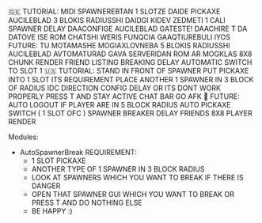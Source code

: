 🇬🇪 TUTORIAL:
MIDI SPAWNEREBTAN
1 SLOTZE DAIDE PICKAXE AUCILEBLAD
3 BLOKIS RADIUSSHI DAIDGI KIDEV ZEDMETI 1 CALI SPAWNER
DELAY DAACONFIGE AUCILEBLAD GATESTE!
DAACHIRE T DA DATOVE ISE ROM CHATSHI WERIS FUNQCIA GAAQTIUREBULI IYOS
FUTURE:
TU MOTAMASHE MOGIAXLOVNEBA 5 BLOKIS RADIUSSHI AUCILEBLAD AVTOMATURAD GAVA SERVERIDAN ROM AR MOGKLAS
8X8 CHUNK RENDER
FRIEND LISTING
BREAKING DELAY
AUTOMATIC SWITCH TO SLOT 1
🇺🇸 TUTORIAL:
STAND IN FRONT OF SPAWNER
PUT PICKAXE INTO 1 SLOT ITS REQUIREMENT
PLACE ANOTHER 1 SPAWNER IN 3 BLOCK OF RADIUS IDC DIRECTION
CONFIG DELAY OR ITS DONT WORK PROPERLY
PRESS T AND STAY ACTIVE CHAT BAR
GO AFK 🙂
FUTURE:
AUTO LOGOUT IF PLAYER ARE IN 5 BLOCK RADIUS
AUTO PICKAXE SWITCH ( 1 SLOT OFC )
SPAWNER BREAKER DELAY
FRIENDS
8X8 PLAYER RENDER
 


Modules:
+ AutoSpawnerBreak
  REQUIREMENT:
  + 1 SLOT PICKAXE
  + ANOTHER TYPE OF 1 SPAWNER IN 3 BLOCK RADIUS
  + LOOK AT SPAWNERS WHICH YOU WANT TO BREAK IF THERE IS DANGER
  + OPEN THAT SPAWNER GUI WHICH YOU WANT TO BREAK  OR PRESS T AND DO NOTHING ELSE
  + BE HAPPY :)
